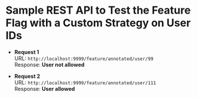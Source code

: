 # Sample REST API to Test the Feature Flag with a Custom Strategy on User IDs

- **Request 1**  
  URL: `http://localhost:9999/feature/annotated/user/99`  
  Response: **User not allowed**

- **Request 2**  
  URL: `http://localhost:9999/feature/annotated/user/111`  
  Response: **User allowed**
